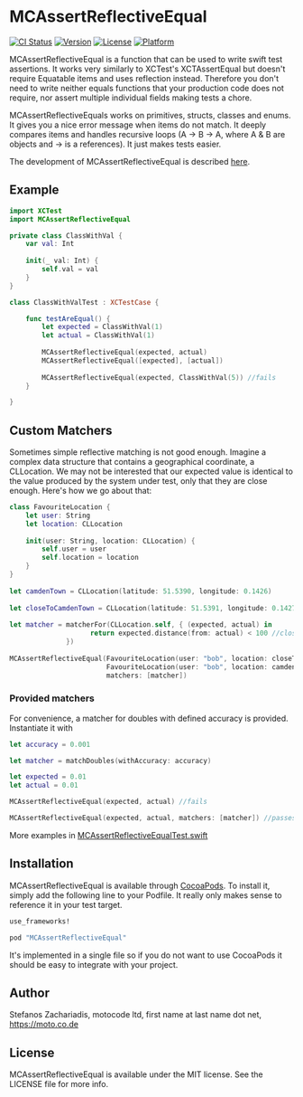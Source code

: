 # MCAssertReflectiveEqual

[![CI Status](http://img.shields.io/travis/motocodeltd/MCAssertReflectiveEqual.svg?style=flat)](https://travis-ci.org/motocodeltd/MCAssertReflectiveEqual)
[![Version](https://img.shields.io/cocoapods/v/MCAssertReflectiveEqual.svg?style=flat)](http://cocoapods.org/pods/MCAssertReflectiveEqual)
[![License](https://img.shields.io/cocoapods/l/MCAssertReflectiveEqual.svg?style=flat)](http://cocoapods.org/pods/MCAssertReflectiveEqual)
[![Platform](https://img.shields.io/cocoapods/p/MCAssertReflectiveEqual.svg?style=flat)](http://cocoapods.org/pods/MCAssertReflectiveEqual)

MCAssertReflectiveEqual is a function that can be used to write swift test assertions. It works very similarly to XCTest's XCTAssertEqual
but doesn't require Equatable items and uses reflection instead. 
Therefore you don't need to write 
neither equals functions that your production code does not require, nor assert multiple
 individual fields making tests a chore. 
 
 MCAssertReflectiveEquals works on primitives, structs, classes and enums. It gives you a nice error message
 when items do not match. It deeply compares items and handles recursive loops (A -> B -> A, 
 where A & B are objects and -> is a references). It just makes tests easier.
 
 The development of MCAssertReflectiveEqual is described [here](https://moto.co.de/blog/writing_reflective_test_assertions_with_swift.html).


## Example

```swift
import XCTest
import MCAssertReflectiveEqual

private class ClassWithVal {
    var val: Int
        
    init(_ val: Int) {
        self.val = val
    }
}

class ClassWithValTest : XCTestCase {

    func testAreEqual() {
        let expected = ClassWithVal(1)
        let actual = ClassWithVal(1)
    
        MCAssertReflectiveEqual(expected, actual) 
        MCAssertReflectiveEqual([expected], [actual])
    
        MCAssertReflectiveEqual(expected, ClassWithVal(5)) //fails
    }

}

```

## Custom Matchers

Sometimes simple reflective matching is not good enough. Imagine a complex data structure that contains a geographical coordinate, a CLLocation. We may not be interested that our expected value is identical to the value produced by the system under test, only that they are close enough. Here's how we go about that:

```swift
class FavouriteLocation {
    let user: String
    let location: CLLocation
    
    init(user: String, location: CLLocation) {
        self.user = user
        self.location = location
    }
}
    
let camdenTown = CLLocation(latitude: 51.5390, longitude: 0.1426)
    
let closeToCamdenTown = CLLocation(latitude: 51.5391, longitude: 0.1427)
    
let matcher = matcherFor(CLLocation.self, { (expected, actual) in
                    return expected.distance(from: actual) < 100 //close enough
              }) 
    
MCAssertReflectiveEqual(FavouriteLocation(user: "bob", location: closeToCamdenTown), 
                        FavouriteLocation(user: "bob", location: camdenTown), 
                        matchers: [matcher])        
```

### Provided matchers
For convenience, a matcher for doubles with defined accuracy is provided. Instantiate it with
 
 ```swift
 let accuracy = 0.001
 
 let matcher = matchDoubles(withAccuracy: accuracy)
 
 let expected = 0.01
 let actual = 0.01
 
 MCAssertReflectiveEqual(expected, actual) //fails
 
 MCAssertReflectiveEqual(expected, actual, matchers: [matcher]) //passes
 

```

More examples in [MCAssertReflectiveEqualTest.swift](Example/Tests/MCAssertReflectiveEqualTest.swift)

## Installation

MCAssertReflectiveEqual is available through [CocoaPods](http://cocoapods.org). To install
it, simply add the following line to your Podfile. It really only makes sense to reference it in your test target.

```ruby
use_frameworks!

pod "MCAssertReflectiveEqual"
```

It's implemented in a single file so if you do not want to use CocoaPods it should be easy to integrate with your project.

## Author

Stefanos Zachariadis, motocode ltd, first name at last name dot net, https://moto.co.de

## License

MCAssertReflectiveEqual is available under the MIT license. See the LICENSE file for more info.
